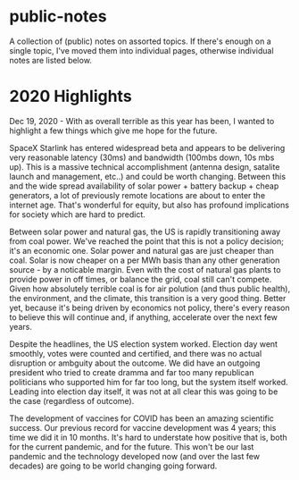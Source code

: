# public-notes
A collection of (public) notes on assorted topics.  If there's enough on a single topic, I've moved them into individual pages, otherwise individual notes are listed below. 

# 2020 Highlights
Dec 19, 2020 - With as overall terrible as this year has been, I wanted to highlight a few things which give me hope for the future.

SpaceX Starlink has entered widespread beta and appears to be delivering very reasonable latency (30ms) and bandwidth (100mbs down, 10s mbs up).  This is a massive technical accomplishment (antenna design, satalite launch and management, etc..) and could be worth changing.  Between this and the wide spread availability of solar power + battery backup + cheap generators, a lot of previously remote locations are about to enter the internet age.  That's wonderful for equity, but also has profound implications for society which are hard to predict.  

Between solar power and natural gas, the US is rapidly transitioning away from coal power.  We've reached the point that this is not a policy decision; it's an economic one.  Solar power and natural gas are just cheaper than coal.  Solar is now cheaper on a per MWh basis than any other generation source - by a noticable margin.  Even with the cost of natural gas plants to provide power in off times, or balance the grid, coal still can't compete.  Given how absolutely terrible coal is for air polution (and thus public health), the environment, and the climate, this transition is a very good thing.  Better yet, because it's being driven by economics not policy, there's every reason to believe this will continue and, if anything, accelerate over the next few years.

Despite the headlines, the US election system worked.  Election day went smoothly, votes were counted and certified, and there was no actual disruption or ambguity about the outcome.  We did have an outgoing president who tried to create dramma and far too many republican politicians who supported him for far too long, but the system itself worked.  Leading into election day itself, it was not at all clear this was going to be the case (regardless of outcome).  

The development of vaccines for COVID has been an amazing scientific success.  Our previous record for vaccine development was 4 years; this time we did it in 10 months.  It's hard to understate how positive that is, both for the current pandemic, and for the future.  This won't be our last pandemic and the technology developed now (and over the last few decades) are going to be world changing going forward.
